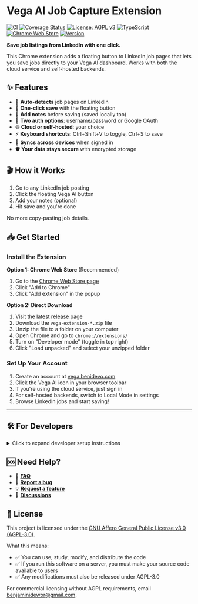 # Vega AI Job Capture Extension

[![CI](https://github.com/benidevo/vega-ai-extension/actions/workflows/ci.yml/badge.svg)](https://github.com/benidevo/vega-ai-extension/actions/workflows/ci.yml)
[![Coverage Status](https://img.shields.io/badge/Coverage-88.83%25-green.svg)](https://github.com/benidevo/vega-ai-extension)
[![License: AGPL v3](https://img.shields.io/badge/License-AGPL%20v3-blue.svg)](https://www.gnu.org/licenses/agpl-3.0)
[![TypeScript](https://img.shields.io/badge/TypeScript-007ACC?logo=typescript&logoColor=white)](https://www.typescriptlang.org/)
[![Chrome Web Store](https://img.shields.io/badge/Chrome%20Web%20Store-Available-4285F4?logo=google-chrome&logoColor=white)](https://chromewebstore.google.com/detail/vega-ai-job-capture/oboedhpojbjemdmojfchifppbgbfehol)
[![Version](https://img.shields.io/badge/version-1.0.1-green.svg)](https://github.com/benidevo/vega-ai-extension/releases)

**Save job listings from LinkedIn with one click.**

This Chrome extension adds a floating button to LinkedIn job pages that lets you save jobs directly to your Vega AI dashboard. Works with both the cloud service and self-hosted backends.

## ✨ Features

- 🎯 **Auto-detects** job pages on LinkedIn
- 💾 **One-click save** with the floating button
- 📝 **Add notes** before saving (saved locally too)
- 🔐 **Two auth options**: username/password or Google OAuth
- 🌐 **Cloud or self-hosted**: your choice
- ⚡ **Keyboard shortcuts**: Ctrl+Shift+V to toggle, Ctrl+S to save
- 🔄 **Syncs across devices** when signed in
- 🛡️ **Your data stays secure** with encrypted storage

## 🎬 How it Works

1. Go to any LinkedIn job posting
2. Click the floating Vega AI button
3. Add your notes (optional)
4. Hit save and you're done

No more copy-pasting job details.

## 📥 Get Started

### Install the Extension

**Option 1: Chrome Web Store** (Recommended)

1. Go to the [Chrome Web Store page](https://chromewebstore.google.com/detail/vega-ai-job-capture/oboedhpojbjemdmojfchifppbgbfehol)
2. Click "Add to Chrome"
3. Click "Add extension" in the popup

**Option 2: Direct Download**

1. Visit the [latest release page](https://github.com/benidevo/vega-ai-extension/releases/latest)
2. Download the `vega-extension-*.zip` file
3. Unzip the file to a folder on your computer
4. Open Chrome and go to `chrome://extensions/`
5. Turn on "Developer mode" (toggle in top right)
6. Click "Load unpacked" and select your unzipped folder

### Set Up Your Account

1. Create an account at [vega.benidevo.com](https://vega.benidevo.com)
2. Click the Vega AI icon in your browser toolbar
3. If you're using the cloud service, just sign in
4. For self-hosted backends, switch to Local Mode in settings
5. Browse LinkedIn jobs and start saving!

---

## 🛠️ For Developers

<details>
<summary>Click to expand developer setup instructions</summary>

### Prerequisites

- Node.js 22+ and npm
- Chrome browser

### Quick Setup

```bash
# Clone and install
git clone https://github.com/benidevo/vega-ai-extension.git
cd vega-ai-extension
npm install

# Build and load
npm run build
```

Then load the `dist` folder as an unpacked extension in Chrome.

### Development Commands

```bash
npm run dev        # Watch mode for development
npm run build      # Production build
npm run test       # Run tests
npm run lint       # Check code style
npm run typecheck  # Check TypeScript types
```

### Configuration

By default, the extension uses username/password auth and connects to the cloud backend. You can change these defaults:

**Backend Modes:**

- Cloud Mode: `https://vega.benidevo.com` (default)
- Local Mode: Your own backend (set host/port in settings)

**Authentication:**

- Username/Password (always available)
- Google OAuth (disabled by default)

To enable Google OAuth, edit `src/config/index.ts`:

```typescript
production: {
  features: {
    enableGoogleAuth: true,
  },
  auth: {
    providers: {
      google: {
        clientId: 'your-google-client-id.apps.googleusercontent.com'
      }
    }
  }
}
```

### Project Structure

The code is organized into these main parts:

- **Background**: Service worker that handles auth, API calls, and messaging
- **Content**: Scripts that run on LinkedIn pages to detect jobs
- **Popup**: The extension popup where users sign in and change settings
- **Services**: Reusable modules for common functionality

### 📚 Documentation

- 📖 **[Development Guide](docs/DEVELOPMENT_GUIDE.md)** - How to build and contribute
- 🏗️ **[Technical Design](docs/TECHNICAL_DESIGN.md)** - Architecture and implementation details
- 🚀 **[Chrome Store Deployment](docs/CHROME_STORE_DEPLOYMENT.md)** - How releases work

</details>

## 🆘 Need Help?

- 📖 **[FAQ](https://vega.benidevo.com/#faq)**
- 🐛 **[Report a bug](https://github.com/benidevo/vega-ai-extension/issues)**
- 💡 **[Request a feature](https://github.com/benidevo/vega-ai-extension/issues)**
- 💬 **[Discussions](https://github.com/benidevo/vega-ai-extension/discussions)**

## 📝 License

This project is licensed under the [GNU Affero General Public License v3.0 (AGPL-3.0)](https://www.gnu.org/licenses/agpl-3.0).

What this means:

- ✅ You can use, study, modify, and distribute the code
- ✅ If you run this software on a server, you must make your source code available to users
- ✅ Any modifications must also be released under AGPL-3.0

For commercial licensing without AGPL requirements, email [benjaminidewor@gmail.com](mailto:benjaminidewor@gmail.com).
